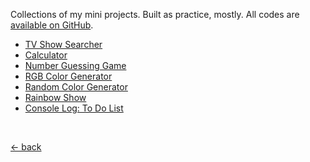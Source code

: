 Collections of my mini projects. Built as practice, mostly. All codes are [available on GitHub](https://github.com/mufidu/minis).

-   [TV Show Searcher](https://mufidu.com/projects/minis/tvshow-search)
-   [Calculator](https://mufidu.com/projects/minis/calculator)
-   [Number Guessing Game](https://mufidu.com/projects/minis/number-guessing-game)
-   [RGB Color Generator](https://mufidu.com/projects/minis/rgb-color-generator)
-   [Random Color Generator](https://mufidu.com/projects/minis/random-color-generator)
-   [Rainbow Show](https://mufidu.com/projects/minis/rainbow-show)
-   [Console Log: To Do List](https://mufidu.com/projects/minis/console-todolist)

<br>

<a href="https://mufidu.com/projects">&larr; back</a>
